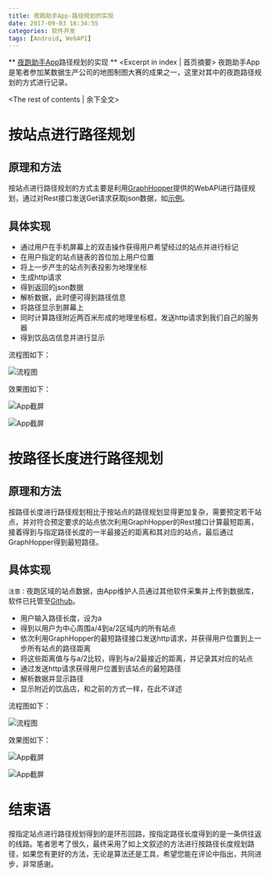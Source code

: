 ```yaml
---
title: 夜跑助手App-路径规划的实现
date: 2017-09-03 16:34:55
categories: 软件开发
tags: [Android, WebAPI]
---
```

** [夜跑助手App](https://github.com/CS-Tao/Route-NightRun)路径规划的实现 ** <Excerpt in index | 首页摘要>
    夜跑助手App是笔者参加某数据生产公司的地图制图大赛的成果之一，这里对其中的夜跑路径规划的方式进行记录。
<!-- more -->
<The rest of contents | 余下全文>

# 按站点进行路径规划

## 原理和方法

按站点进行路径规划的方式主要是利用[GraphHopper](https://www.graphhopper.com/)提供的WebAPI进行路径规划，通过对Rest接口发送Get请求获取json数据，如[示例](https://graphhopper.com/api/1/route?point=49.932707,11.588051&point=50.3404,11.64705&vehicle=car&debug=false&key=f8821850-c1f8-4f8f-befb-f976c887ebfb&optimize=true)。

## 具体实现

- 通过用户在手机屏幕上的双击操作获得用户希望经过的站点并进行标记
- 在用户指定的站点链表的首位加上用户位置
- 将上一步产生的站点列表投影为地理坐标
- 生成http请求
- 得到返回的json数据
- 解析数据，此时便可得到路径信息
- 将路径显示到屏幕上
- 同时计算路径附近两百米形成的地理坐标框，发送http请求到我们自己的服务器
- 得到饮品店信息并进行显示

流程图如下：

![流程图](https://raw.githubusercontent.com/CS-Tao/github-content/master/contents/blog/image/%E6%8C%89%E7%AB%99%E7%82%B9%E7%9A%84%E8%B7%AF%E5%BE%84%E8%A7%84%E5%88%92.png)

效果图如下：

![App截屏](https://raw.githubusercontent.com/CS-Tao/github-content/master/contents/blog/image/%E6%8C%89%E7%AB%99%E7%82%B9%E8%A7%84%E5%88%92%E8%B7%AF%E5%BE%841.jpg)

![App截屏](https://raw.githubusercontent.com/CS-Tao/github-content/master/contents/blog/image/%E6%8C%89%E7%AB%99%E7%82%B9%E8%A7%84%E5%88%92%E8%B7%AF%E5%BE%842.jpg)

# 按路径长度进行路径规划

## 原理和方法

按路径长度进行路径规划相比于按站点的路径规划显得更加复杂，需要预定若干站点，并对符合预定要求的站点依次利用GraphHopper的Rest接口计算最短距离，接着得到与指定路径长度的一半最接近的距离和其对应的站点，最后通过GraphHopper得到最短路径。

## 具体实现

`注意：`夜跑区域的站点数据，由App维护人员通过其他软件采集并上传到数据库，软件已托管至[Github](https://github.com/CS-Tao/DataAcquisitionForNightRunning)。

- 用户输入路径长度，设为a
- 得到以用户为中心周围a/4到a/2区域内的所有站点
- 依次利用GraphHopper的最短路径接口发送http请求，并获得用户位置到上一步所有站点的路径距离
- 将这些距离值与与a/2比较，得到与a/2最接近的距离，并记录其对应的站点
- 通过发送http请求获得用户位置到该站点的最短路径
- 解析数据并显示路径
- 显示附近的饮品店，和之前的方式一样，在此不详述

流程图如下：

![流程图](https://raw.githubusercontent.com/CS-Tao/github-content/master/contents/blog/image/%E6%8C%89%E8%B7%AF%E5%BE%84%E9%95%BF%E5%BA%A6%E8%BF%9B%E8%A1%8C%E8%B7%AF%E5%BE%84%E8%A7%84%E5%88%92.png)

效果图如下：

![App截屏](https://raw.githubusercontent.com/CS-Tao/github-content/master/contents/blog/image/%E6%8C%89%E8%B7%AF%E5%BE%84%E9%95%BF%E5%BA%A6%E8%BF%9B%E8%A1%8C%E8%B7%AF%E5%BE%84%E8%A7%84%E5%88%921.png)

![App截屏](https://raw.githubusercontent.com/CS-Tao/github-content/master/contents/blog/image/%E6%8C%89%E8%B7%AF%E5%BE%84%E9%95%BF%E5%BA%A6%E8%BF%9B%E8%A1%8C%E8%B7%AF%E5%BE%84%E8%A7%84%E5%88%922.png)

# 结束语

按指定站点进行路径规划得到的是环形回路，按指定路径长度得到的是一条供往返的线路。笔者思考了很久，最终采用了如上文叙述的方法进行按路径长度规划路径，如果您有更好的方法，无论是算法还是工具，希望您能在评论中指出，共同进步，非常感谢。